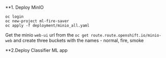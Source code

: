 **1. Deploy MinIO

```
oc login 
oc new-project ml-fire-saver
oc apply -f deployment/minio_all.yaml
```

Get the minio `web-ui` url from the `oc get route.route.openshift.io/minio-web` and create three buckets with the names - normal, fire, smoke 

**2.Deploy Classifier ML app
